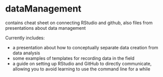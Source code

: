 # dataManagement
contains cheat sheet on connecting RStudio and github, also files from presentations about data management

Currently includes:
- a presentation about how to conceptually separate data creation from data analysis
- some examples of templates for recording data in the field
- a guide on setting up RStudio and GitHub to directly communicate, allowing you to avoid learning to use the command line for a while
